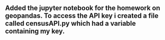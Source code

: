 ## Added the jupyter notebook for the homework on geopandas. To access the API key i created a file called censusAPI.py which had a variable containing my key. 
